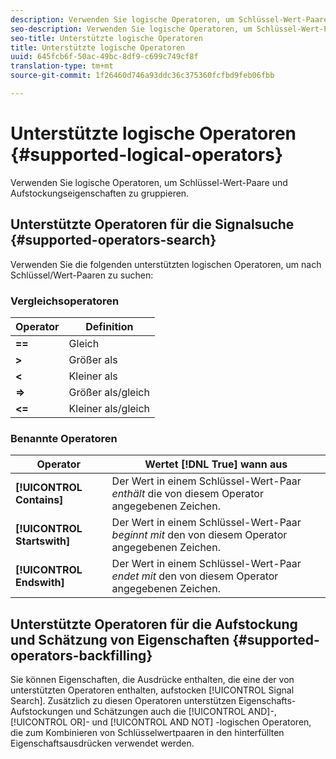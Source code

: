 ```yaml
---
description: Verwenden Sie logische Operatoren, um Schlüssel-Wert-Paare und Aufstockungseigenschaften zu gruppieren.
seo-description: Verwenden Sie logische Operatoren, um Schlüssel-Wert-Paare und Aufstockungseigenschaften zu gruppieren.
seo-title: Unterstützte logische Operatoren
title: Unterstützte logische Operatoren
uuid: 645fcb6f-50ac-49bc-8df9-c699c749cf8f
translation-type: tm+mt
source-git-commit: 1f26460d746a93ddc36c375360fcfbd9feb06fbb

---
```



# Unterstützte logische Operatoren {#supported-logical-operators}

Verwenden Sie logische Operatoren, um Schlüssel-Wert-Paare und Aufstockungseigenschaften zu gruppieren.

## Unterstützte Operatoren für die Signalsuche {#supported-operators-search}

Verwenden Sie die folgenden unterstützten logischen Operatoren, um nach Schlüssel/Wert-Paaren zu suchen:

### Vergleichsoperatoren

| Operator | Definition |
|---|---|
| **==** | Gleich |
| **&gt;** | Größer als |
| **&lt;** | Kleiner als |
| **=&gt;** | Größer als/gleich |
| **&lt;=** | Kleiner als/gleich |

### Benannte Operatoren

| Operator | Wertet [!DNL True] wann aus |
|---|---|
| **[!UICONTROL Contains]** | Der Wert in einem Schlüssel-Wert-Paar *enthält* die von diesem Operator angegebenen Zeichen. |
| **[!UICONTROL Startswith]** | Der Wert in einem Schlüssel-Wert-Paar *beginnt mit* den von diesem Operator angegebenen Zeichen. |
| **[!UICONTROL Endswith]** | Der Wert in einem Schlüssel-Wert-Paar *endet mit* den von diesem Operator angegebenen Zeichen. |

## Unterstützte Operatoren für die Aufstockung und Schätzung von Eigenschaften {#supported-operators-backfilling}

Sie können Eigenschaften, die Ausdrücke enthalten, die eine der von unterstützten Operatoren enthalten, aufstocken [!UICONTROL Signal Search]. Zusätzlich zu diesen Operatoren unterstützen Eigenschafts-Aufstockungen und Schätzungen auch die [!UICONTROL AND]-, [!UICONTROL OR]- und [!UICONTROL AND NOT] -logischen Operatoren, die zum Kombinieren von Schlüsselwertpaaren in den hinterfüllten Eigenschaftsausdrücken verwendet werden.